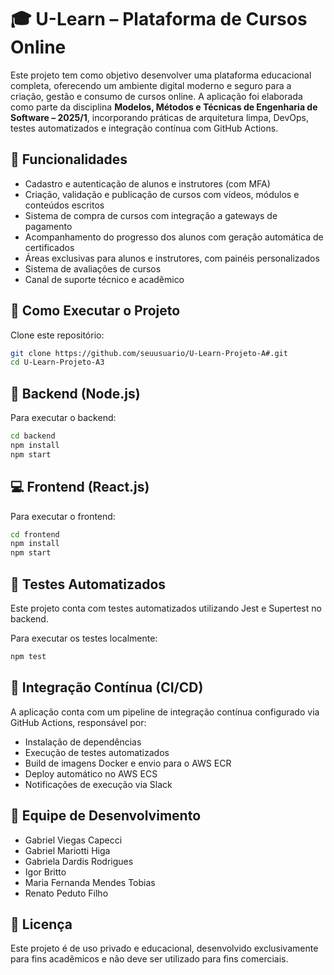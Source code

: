 # 🎓 U-Learn – Plataforma de Cursos Online

Este projeto tem como objetivo desenvolver uma plataforma educacional completa, oferecendo um ambiente digital moderno e seguro para a criação, gestão e consumo de cursos online. A aplicação foi elaborada como parte da disciplina **Modelos, Métodos e Técnicas de Engenharia de Software – 2025/1**, incorporando práticas de arquitetura limpa, DevOps, testes automatizados e integração contínua com GitHub Actions.

## 📌 Funcionalidades

- Cadastro e autenticação de alunos e instrutores (com MFA)
- Criação, validação e publicação de cursos com vídeos, módulos e conteúdos escritos
- Sistema de compra de cursos com integração a gateways de pagamento
- Acompanhamento do progresso dos alunos com geração automática de certificados
- Áreas exclusivas para alunos e instrutores, com painéis personalizados
- Sistema de avaliações de cursos
- Canal de suporte técnico e acadêmico

## 🚀 Como Executar o Projeto

Clone este repositório:

```bash
git clone https://github.com/seuusuario/U-Learn-Projeto-A#.git
cd U-Learn-Projeto-A3
```

## 📂 Backend (Node.js)

Para executar o backend:

```bash
cd backend
npm install
npm start
```

## 💻 Frontend (React.js)

Para executar o frontend:

```bash
cd frontend
npm install
npm start
```

## 🧪 Testes Automatizados

Este projeto conta com testes automatizados utilizando Jest e Supertest no backend.

Para executar os testes localmente:

```bash
npm test
```

## 🔁 Integração Contínua (CI/CD)

A aplicação conta com um pipeline de integração contínua configurado via GitHub Actions, responsável por:

- Instalação de dependências
- Execução de testes automatizados
- Build de imagens Docker e envio para o AWS ECR
- Deploy automático no AWS ECS
- Notificações de execução via Slack

## 👥 Equipe de Desenvolvimento

- Gabriel Viegas Capecci
- Gabriel Mariotti Higa
- Gabriela Dardis Rodrigues
- Igor Britto
- Maria Fernanda Mendes Tobias
- Renato Peduto Filho

## 📄 Licença

Este projeto é de uso privado e educacional, desenvolvido exclusivamente para fins acadêmicos e não deve ser utilizado para fins comerciais.
